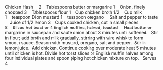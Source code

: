 Chicken Hash
 
 
2    Tablespoons butter or margarine
1    Onion, finely chopped
3    Tablespoons flour
1    Cup chicken broth
1/2    Cup milk
1    teaspoon Dijon mustard
1    teaspoon oregano
    Salt and pepper to taste
    Juice of 1/2 lemon
3    Cups cooked chicken, cut in small pieces
8    Slices hot toast or 4 English muffins, halved, toasted
 
 
Heat butter or margarine in saucepan and saute onion about 3 minutes until softened.  
Stir in flour; add broth and milk gradually, stirring with wire whisk to form smooth sauce.
Season with mustard, oregano, salt and pepper.  Stir in lemon juice.  Add chicken. 
Continue cooking over moderate heat 5 minutes until chicken is hot. 
Divide hot toast slices or English muffin halves among four individual plates and spoon piping hot chicken mixture on top. 
 
Serves 4
